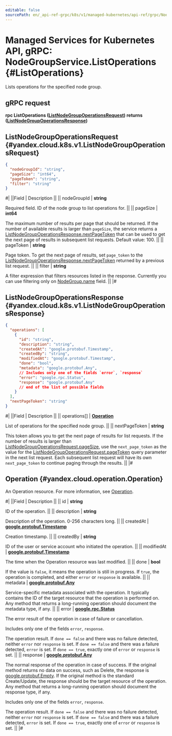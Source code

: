 ```yaml
---
editable: false
sourcePath: en/_api-ref-grpc/k8s/v1/managed-kubernetes/api-ref/grpc/NodeGroup/listOperations.md
---
```


# Managed Services for Kubernetes API, gRPC: NodeGroupService.ListOperations {#ListOperations}

Lists operations for the specified node group.

## gRPC request

**rpc ListOperations ([ListNodeGroupOperationsRequest](#yandex.cloud.k8s.v1.ListNodeGroupOperationsRequest)) returns ([ListNodeGroupOperationsResponse](#yandex.cloud.k8s.v1.ListNodeGroupOperationsResponse))**

## ListNodeGroupOperationsRequest {#yandex.cloud.k8s.v1.ListNodeGroupOperationsRequest}

```json
{
  "nodeGroupId": "string",
  "pageSize": "int64",
  "pageToken": "string",
  "filter": "string"
}
```

#|
||Field | Description ||
|| nodeGroupId | **string**

Required field. ID of the node group to list operations for. ||
|| pageSize | **int64**

The maximum number of results per page that should be returned. If the number of available
results is larger than `pageSize`, the service returns a [ListNodeGroupOperationsResponse.nextPageToken](#yandex.cloud.k8s.v1.ListNodeGroupOperationsResponse)
that can be used to get the next page of results in subsequent list requests.
Default value: 100. ||
|| pageToken | **string**

Page token. To get the next page of results, set `page_token` to the
[ListNodeGroupOperationsResponse.nextPageToken](#yandex.cloud.k8s.v1.ListNodeGroupOperationsResponse) returned by a previous list request. ||
|| filter | **string**

A filter expression that filters resources listed in the response.
Currently you can use filtering only on [NodeGroup.name](/docs/managed-kubernetes/managed-kubernetes/api-ref/grpc/Cluster/listNodeGroups#yandex.cloud.k8s.v1.NodeGroup) field. ||
|#

## ListNodeGroupOperationsResponse {#yandex.cloud.k8s.v1.ListNodeGroupOperationsResponse}

```json
{
  "operations": [
    {
      "id": "string",
      "description": "string",
      "createdAt": "google.protobuf.Timestamp",
      "createdBy": "string",
      "modifiedAt": "google.protobuf.Timestamp",
      "done": "bool",
      "metadata": "google.protobuf.Any",
      // Includes only one of the fields `error`, `response`
      "error": "google.rpc.Status",
      "response": "google.protobuf.Any"
      // end of the list of possible fields
    }
  ],
  "nextPageToken": "string"
}
```

#|
||Field | Description ||
|| operations[] | **[Operation](#yandex.cloud.operation.Operation)**

List of operations for the specified node group. ||
|| nextPageToken | **string**

This token allows you to get the next page of results for list requests. If the number of results
is larger than [ListNodeGroupOperationsRequest.pageSize](#yandex.cloud.k8s.v1.ListNodeGroupOperationsRequest), use the `next_page_token` as the value
for the [ListNodeGroupOperationsRequest.pageToken](#yandex.cloud.k8s.v1.ListNodeGroupOperationsRequest) query parameter in the next list request.
Each subsequent list request will have its own `next_page_token` to continue paging through the results. ||
|#

## Operation {#yandex.cloud.operation.Operation}

An Operation resource. For more information, see [Operation](/docs/api-design-guide/concepts/operation).

#|
||Field | Description ||
|| id | **string**

ID of the operation. ||
|| description | **string**

Description of the operation. 0-256 characters long. ||
|| createdAt | **[google.protobuf.Timestamp](https://developers.google.com/protocol-buffers/docs/reference/google.protobuf#timestamp)**

Creation timestamp. ||
|| createdBy | **string**

ID of the user or service account who initiated the operation. ||
|| modifiedAt | **[google.protobuf.Timestamp](https://developers.google.com/protocol-buffers/docs/reference/google.protobuf#timestamp)**

The time when the Operation resource was last modified. ||
|| done | **bool**

If the value is `false`, it means the operation is still in progress.
If `true`, the operation is completed, and either `error` or `response` is available. ||
|| metadata | **[google.protobuf.Any](https://developers.google.com/protocol-buffers/docs/proto3#any)**

Service-specific metadata associated with the operation.
It typically contains the ID of the target resource that the operation is performed on.
Any method that returns a long-running operation should document the metadata type, if any. ||
|| error | **[google.rpc.Status](https://cloud.google.com/tasks/docs/reference/rpc/google.rpc#status)**

The error result of the operation in case of failure or cancellation.

Includes only one of the fields `error`, `response`.

The operation result.
If `done == false` and there was no failure detected, neither `error` nor `response` is set.
If `done == false` and there was a failure detected, `error` is set.
If `done == true`, exactly one of `error` or `response` is set. ||
|| response | **[google.protobuf.Any](https://developers.google.com/protocol-buffers/docs/proto3#any)**

The normal response of the operation in case of success.
If the original method returns no data on success, such as Delete,
the response is [google.protobuf.Empty](https://developers.google.com/protocol-buffers/docs/reference/google.protobuf#google.protobuf.Empty).
If the original method is the standard Create/Update,
the response should be the target resource of the operation.
Any method that returns a long-running operation should document the response type, if any.

Includes only one of the fields `error`, `response`.

The operation result.
If `done == false` and there was no failure detected, neither `error` nor `response` is set.
If `done == false` and there was a failure detected, `error` is set.
If `done == true`, exactly one of `error` or `response` is set. ||
|#